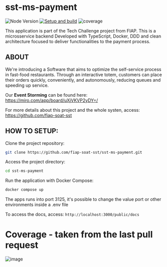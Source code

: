 # sst-ms-payment

<img alt="Node Version" src="https://img.shields.io/badge/Node_Version-20.18-green"> [![Setup and build](https://github.com/fiap-soat-sst/sst-ms-payment/actions/workflows/setup-build-pipeline.yml/badge.svg)](https://github.com/fiap-soat-sst/sst-ms-payment/actions/workflows/setup-build-pipeline.yml) ![coverage](https://img.shields.io/endpoint?url=https://gist.githubusercontent.com/evilfeeh/b08eb2c7df611955dd487f17d2a4c340/raw/coverage-sst-ms-payment.json)

This application is part of the Tech Challenge project from FIAP.
This is a microsservice backend Developed with TypeScript, Docker, DDD and clean architecture focused to deliver functionalities to the payment process.

## ABOUT

We're introducing a Software that aims to optimize the self-service process in fast-food restaurants. Through an interactive totem, customers can place their orders quickly, conveniently, and autonomously, reducing queues and speeding up service.

Our **Event Storming** can be found here: https://miro.com/app/board/uXjVKVP2yDY=/

For more details about this project and the whole systen, access: https://github.com/fiap-soat-sst


## HOW TO SETUP:

Clone the project repository:

```bash
git clone https://github.com/fiap-soat-sst/sst-ms-payment.git
```

Access the project directory:

```bash
cd sst-ms-payment
```

Run the application with Docker Compose:

```bash
docker compose up
```

The apps runs into port 3125, it's possible to change the value port or other environments inside a .env file

To access the docs, access:
`http://localhost:3000/public/docs`

# Coverage - taken from the last pull request
![image](https://github.com/user-attachments/assets/2281e1d4-c038-4c90-8cda-da312b70eacd)


